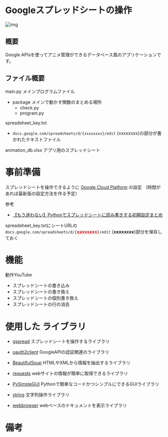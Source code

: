# Googleスプレッドシートの操作

![img](https://user-images.githubusercontent.com/69783019/112752730-5d59af80-900f-11eb-8053-44bacb5e8deb.png)

## 概要
Google APIsを使ってアニメ管理ができるデータベース風のアプリケーションです。

## ファイル概要
main.py メインプログラムファイル

* package メインで動かす関数のまとめる場所
    * check.py
    * program.py

spreadsheet_key.txt 
* `docs.google.com/spreadsheets/d/{xxxxxxxx}/edit`
 {xxxxxxxx}の部分が書かれたテキストファイル


animation_db.xlsx アプリ用のスプレッドシート


# 事前準備
スプレッドシートを操作できるように [Google Cloud Platform](https://console.cloud.google.com/apis/library?folder=&organizationId=&project=tidal-mode-303814) の設定
（時間があれば最新版の設定方法を作る予定）

参考
* [【もう迷わない】Pythonでスプレッドシートに読み書きする初期設定まとめ](https://tanuhack.com/operate-spreadsheet/)

spreadsheet_key.txtにシートURLの
`docs.google.com/spreadsheets/d/{`**<font color="Red">xxxxxxxx</font>**`}/edit`
{**xxxxxxxx**}部分を保存しておく

# 機能
動作YouTube[]()

* スプレッドシートの書き込み
* スプレッドシートの書き換え
* スプレッドシートの個別書き換え
* スプレッドシートの行の消去


# 使用した ライブラリ
* [gspread](https://gspread.readthedocs.io/en/latest/)
 スプレッドシートを操作するライブラリ

* [oauth2client](https://oauth2client.readthedocs.io/en/latest/)
 GoogleAPIの認証関連のライブラリ
* [BeautifulSoup](https://pypi.org/project/beautifulsoup4/)
 HTMLやXMLから情報を抽出するライブラリ
* [requests](https://pypi.org/project/requests/)
 webサイトの情報が簡単に取得できるライブラリ
* [PySimpleGUI](https://pypi.org/project/PySimpleGUI/)
 Pythonで簡単なコードかつシンプルにできるGUIライブラリ
* [string](https://pypi.org/project/strings/)
 文字列操作ライブラリ
* [webbrowser](https://docs.python.org/ja/3/library/webbrowser.html)
 webベースのドキュメントを表示ライブラリ

# 備考
